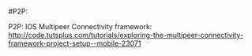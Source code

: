 #P2P:

P2P:
IOS  Multipeer Connectivity framework:
http://code.tutsplus.com/tutorials/exploring-the-multipeer-connectivity-framework-project-setup--mobile-23071

